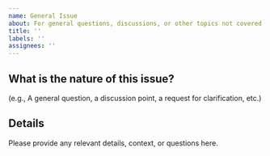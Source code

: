 ```yaml
---
name: General Issue
about: For general questions, discussions, or other topics not covered by bug reports or feature requests.
title: ''
labels: ''
assignees: ''
---
```


## What is the nature of this issue?

(e.g., A general question, a discussion point, a request for clarification, etc.)

## Details

Please provide any relevant details, context, or questions here.
